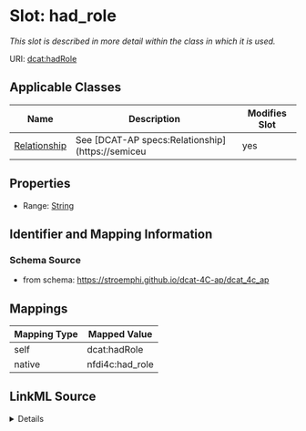 

# Slot: had_role


_This slot is described in more detail within the class in which it is used._





URI: [dcat:hadRole](http://www.w3.org/ns/dcat#hadRole)



<!-- no inheritance hierarchy -->





## Applicable Classes

| Name | Description | Modifies Slot |
| --- | --- | --- |
| [Relationship](Relationship.md) | See [DCAT-AP specs:Relationship](https://semiceu |  yes  |







## Properties

* Range: [String](String.md)





## Identifier and Mapping Information







### Schema Source


* from schema: https://stroemphi.github.io/dcat-4C-ap/dcat_4c_ap




## Mappings

| Mapping Type | Mapped Value |
| ---  | ---  |
| self | dcat:hadRole |
| native | nfdi4c:had_role |




## LinkML Source

<details>
```yaml
name: had_role
description: This slot is described in more detail within the class in which it is
  used.
from_schema: https://stroemphi.github.io/dcat-4C-ap/dcat_4c_ap
rank: 1000
slot_uri: dcat:hadRole
alias: had_role
domain_of:
- Relationship
range: string

```
</details>